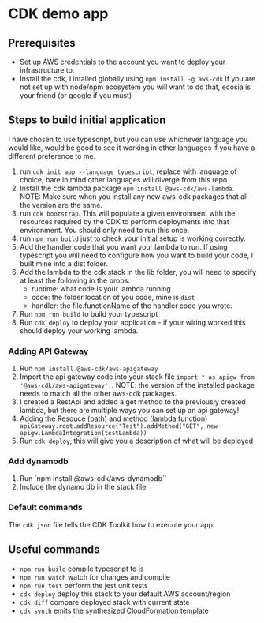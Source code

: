 # CDK demo app

## Prerequisites
- Set up AWS credentials to the account you want to deploy your infrastructure to.
- Install the cdk, I intalled globally using `npm install -g aws-cdk` If you are not set up with node/npm ecosystem you will want to do that, ecosia is your friend (or google if you must)

## Steps to build initial application
I have chosen to use typescript, but you can use whichever language you would like, would be good to see it working in other languages if you have a different preference to me.

1) run `cdk init app --language typescript`, replace with language of choice, bare in mind other languages will diverge from this repo
2) Install the cdk lambda package `npm install @aws-cdk/aws-lambda`. NOTE: Make sure when you install any new aws-cdk packages that all the version are the same.
3) run `cdk bootstrap`. This will populate a given environment with the resources required by the CDK to perform deployments into that environment. You should only need to run this once.
4) run `npm run build` just to check your initial setup is working correctly.
5) Add the handler code that you want your lambda to run. If using typescript you will need to configure how you want to build your code, I built mine into a dist folder.
6) Add the lambda to the cdk stack in the lib folder, you will need to specify at least the following in the props:
    - runtime: what code is your lambda running
    - code: the folder location of you code, mine is `dist`
    - handler: the file.functionName of the handler code you wrote.
7) Run `npm run build` to build your typescript
8) Run `cdk deploy` to deploy your application - if your wiring worked this should deploy your working lambda.

### Adding API Gateway
1) Run `npm install @aws-cdk/aws-apigateway`
2) Import the api gateway code into your stack file `import * as apigw from '@aws-cdk/aws-apigateway';`. NOTE: the version of the installed package needs to match all the other aws-cdk packages.
3) I created a RestApi and added a get method to the previously created lambda, but there are multiple ways you can set up an api gateway!
4) Adding the Resouce (path) and method (lambda function) ``` apiGateway.root.addResource("Test").addMethod("GET", new apigw.LambdaIntegration(testLambda))```
5) Run `cdk deploy`, this will give you a  description of what will be deployed

### Add dynamodb
1) Run `npm install @aws-cdk/aws-dynamodb``
2) Include the dynamo db in the stack file

### Default commands
The `cdk.json` file tells the CDK Toolkit how to execute your app.

## Useful commands

 * `npm run build`   compile typescript to js
 * `npm run watch`   watch for changes and compile
 * `npm run test`    perform the jest unit tests
 * `cdk deploy`      deploy this stack to your default AWS account/region
 * `cdk diff`        compare deployed stack with current state
 * `cdk synth`       emits the synthesized CloudFormation template
